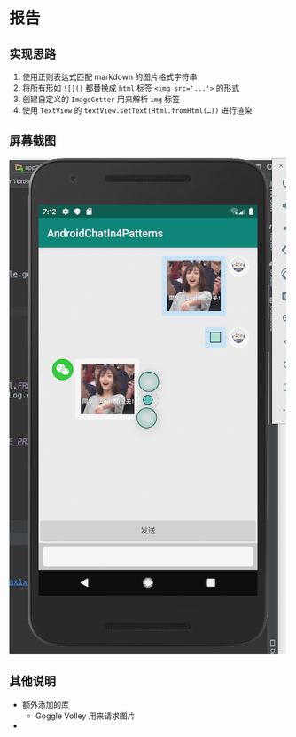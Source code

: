 # 报告

## 实现思路

1. 使用正则表达式匹配 markdown 的图片格式字符串
2. 将所有形如 `![]()` 都替换成 `html` 标签 `<img src='...'>` 的形式
3. 创建自定义的 `ImageGetter` 用来解析 `img` 标签
4. 使用 `TextView` 的 `textView.setText(Html.fromHtml(…))` 进行渲染

## 屏幕截图

![](img2.png)

## 其他说明

- 额外添加的库
  - Goggle Volley 用来请求图片
- 